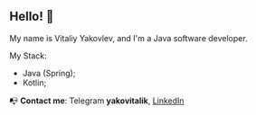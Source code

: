 ## Hello! 👋
My name is Vitaliy Yakovlev, and I'm a Java software developer.

My Stack:
- Java (Spring);
- Kotlin;


📭 **Contact me**: Telegram **yakovitalik**, 
[LinkedIn](https://www.linkedin.com/in/yakovitalik/)

<!--
**yakovitalik/yakovitalik** is a ✨ _special_ ✨ repository because its `README.md` (this file) appears on your GitHub profile.

Here are some ideas to get you started:

- 🔭 I’m currently working on MyProect - The Personal Organazer
- 🌱 I’m currently learning c# .net, asp.net

If you want to invite me to work in your company, please contact me by e-mail: yakovitalik@mail.
-->
